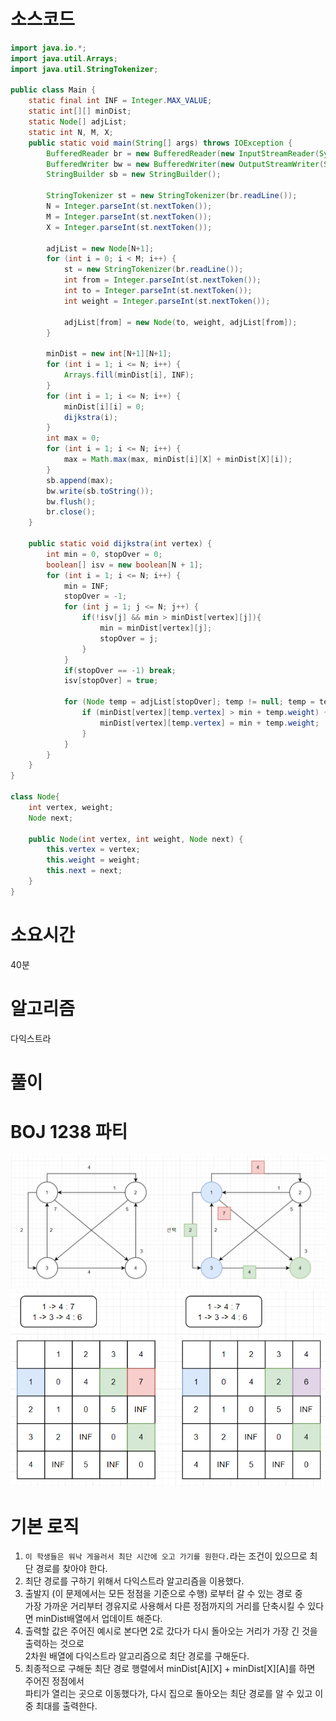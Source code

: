 # 소스코드

```Java
import java.io.*;
import java.util.Arrays;
import java.util.StringTokenizer;

public class Main {
    static final int INF = Integer.MAX_VALUE;
    static int[][] minDist;
    static Node[] adjList;
    static int N, M, X;
    public static void main(String[] args) throws IOException {
        BufferedReader br = new BufferedReader(new InputStreamReader(System.in));
        BufferedWriter bw = new BufferedWriter(new OutputStreamWriter(System.out));
        StringBuilder sb = new StringBuilder();

        StringTokenizer st = new StringTokenizer(br.readLine());
        N = Integer.parseInt(st.nextToken());
        M = Integer.parseInt(st.nextToken());
        X = Integer.parseInt(st.nextToken());

        adjList = new Node[N+1];
        for (int i = 0; i < M; i++) {
            st = new StringTokenizer(br.readLine());
            int from = Integer.parseInt(st.nextToken());
            int to = Integer.parseInt(st.nextToken());
            int weight = Integer.parseInt(st.nextToken());

            adjList[from] = new Node(to, weight, adjList[from]);
        }

        minDist = new int[N+1][N+1];
        for (int i = 1; i <= N; i++) {
            Arrays.fill(minDist[i], INF);
        }
        for (int i = 1; i <= N; i++) {
            minDist[i][i] = 0;
            dijkstra(i);
        }
        int max = 0;
        for (int i = 1; i <= N; i++) {
            max = Math.max(max, minDist[i][X] + minDist[X][i]);
        }
        sb.append(max);
        bw.write(sb.toString());
        bw.flush();
        br.close();
    }

    public static void dijkstra(int vertex) {
        int min = 0, stopOver = 0;
        boolean[] isv = new boolean[N + 1];
        for (int i = 1; i <= N; i++) {
            min = INF;
            stopOver = -1;
            for (int j = 1; j <= N; j++) {
                if(!isv[j] && min > minDist[vertex][j]){
                    min = minDist[vertex][j];
                    stopOver = j;
                }
            }
            if(stopOver == -1) break;
            isv[stopOver] = true;

            for (Node temp = adjList[stopOver]; temp != null; temp = temp.next) {
                if (minDist[vertex][temp.vertex] > min + temp.weight) {
                    minDist[vertex][temp.vertex] = min + temp.weight;
                }
            }
        }
    }
}

class Node{
    int vertex, weight;
    Node next;

    public Node(int vertex, int weight, Node next) {
        this.vertex = vertex;
        this.weight = weight;
        this.next = next;
    }
}
```

# 소요시간

40분

# 알고리즘

다익스트라

# 풀이

# BOJ 1238 파티

![poster](./BOJ_1238_파티_1.png)
![poster](./BOJ_1238_파티_2.png)

# 기본 로직

1. `이 학생들은 워낙 게을러서 최단 시간에 오고 가기를 원한다.`라는 조건이 있으므로 최단 경로를 찾아야 한다.
2. 최단 경로를 구하기 위해서 다익스트라 알고리즘을 이용했다.
3. 출발지 (이 문제에서는 모든 정점을 기준으로 수행) 로부터 갈 수 있는 경로 중  
   가장 가까운 거리부터 경유지로 사용해서 다른 정점까지의 거리를 단축시킬 수 있다면 minDist배열에서 업데이트 해준다.
4. 출력할 값은 주어진 예시로 본다면 2로 갔다가 다시 돌아오는 거리가 가장 긴 것을 출력하는 것으로  
   2차원 배열에 다익스트라 알고리즘으로 최단 경로를 구해둔다.
5. 최종적으로 구해둔 최단 경로 행렬에서 minDist[A][X] + minDist[X][A]를 하면 주어진 정점에서  
   파티가 열리는 곳으로 이동했다가, 다시 집으로 돌아오는 최단 경로를 알 수 있고 이 중 최대를 출력한다.
